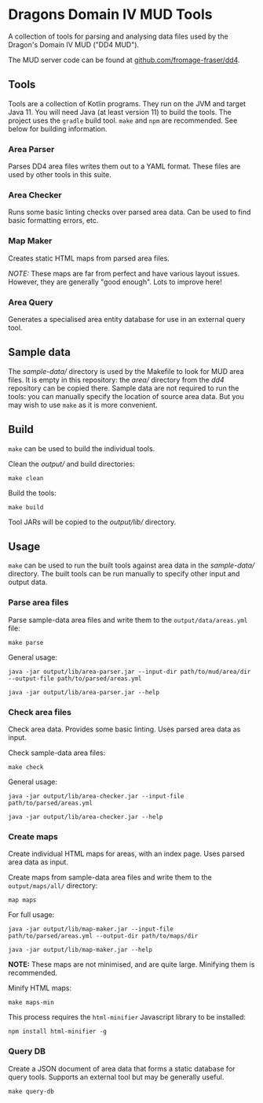 # Dragons Domain IV MUD Tools

A collection of tools for parsing and analysing data files used by the Dragon's Domain IV MUD ("DD4 MUD").

The MUD server code can be found at [github.com/fromage-fraser/dd4](https://github.com/fromage-fraser/dd4).


## Tools

Tools are a collection of Kotlin programs. They run on the JVM and target Java 11.
You will need Java (at least version 11) to build the tools.
The project uses the `gradle` build tool. `make` and `npm` are recommended.
See below for building information.

### Area Parser

Parses DD4 area files writes them out to a YAML format. These files are used by other tools in this suite.

### Area Checker

Runs some basic linting checks over parsed area data. Can be used to find basic formatting errors, etc.

### Map Maker

Creates static HTML maps from parsed area files.

*NOTE:* These maps are far from perfect and have various layout issues.
However, they are generally "good enough". Lots to improve here!

### Area Query

Generates a specialised area entity database for use in an external query tool.


## Sample data

The _sample-data/_ directory is used by the Makefile to look for MUD area files.
It is empty in this repository: the _area/_ directory from the _dd4_ repository can be copied there.
Sample data are not required to run the tools: you can manually specify the location of source area data.
But you may wish to use `make` as it is more convenient.


## Build

`make` can be used to build the individual tools.

Clean the _output/_ and build directories:

    make clean

Build the tools:

    make build

Tool JARs will be copied to the _output/lib/_ directory.


## Usage

`make`  can be used to run the built tools against area data in the _sample-data/_ directory.
The built tools can be run manually to specify other input and output data.

### Parse area files

Parse sample-data area files and write them to the `output/data/areas.yml` file:

    make parse

General usage:

    java -jar output/lib/area-parser.jar --input-dir path/to/mud/area/dir --output-file path/to/parsed/areas.yml

    java -jar output/lib/area-parser.jar --help


### Check area files

Check area data. Provides some basic linting. Uses parsed area data as input.

Check sample-data area files:

    make check

General usage:

    java -jar output/lib/area-checker.jar --input-file path/to/parsed/areas.yml

    java -jar output/lib/area-checker.jar --help


### Create maps

Create individual HTML maps for areas, with an index page. Uses parsed area data as input.

Create maps from sample-data area files and write them to the `output/maps/all/` directory:

    map maps

For full usage:

    java -jar output/lib/map-maker.jar --input-file path/to/parsed/areas.yml --output-dir path/to/maps/dir

    java -jar output/lib/map-maker.jar --help


**NOTE:** These maps are not minimised, and are quite large. Minifying them is recommended.

Minify HTML maps:

    make maps-min

This process requires the `html-minifier` Javascript library to be installed:

    npm install html-minifier -g


### Query DB

Create a JSON document of area data that forms a static database for query tools.
Supports an external tool but may be generally useful.

    make query-db
